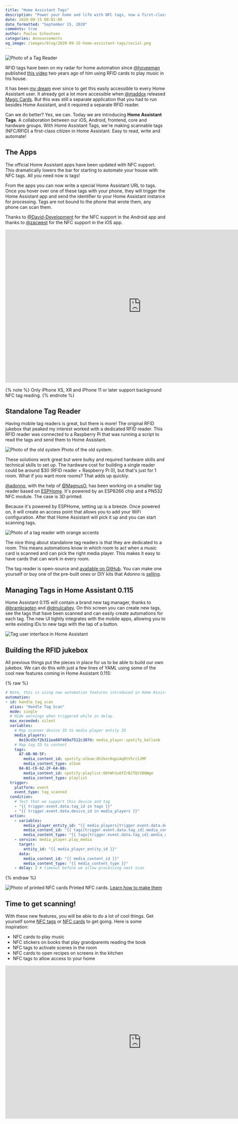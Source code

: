 ```yaml
---
title: "Home Assistant Tags"
description: "Power your home and life with NFC tags, now a first-class citizen in Home Assistant."
date: 2020-09-15 00:01:00
date_formatted: "September 15, 2020"
comments: true
author: Paulus Schoutsen
categories: Announcements
og_image: /images/blog/2020-09-15-home-assistant-tags/social.png
---
```


![Photo of a Tag Reader](/images/blog/2020-09-15-home-assistant-tags/tag-reader.jpg)

RFID tags have been on my radar for home automation since [@hoveeman](https://github.com/hoveeman) published [this video](https://www.youtube.com/watch?v=AvCseOQidSw) two years ago of him using RFID cards to play music in his house.

It has been [my dream](https://twitter.com/balloob/status/1256728762680393728?s=12) ever since to get this easily accessible to every Home Assistant user. It already got a lot more accessible when [@maddox](https://github.com/maddox) released [Magic Cards](https://github.com/maddox/magic-cards). But this was still a separate application that you had to run besides Home Assistant, and it required a separate RFID reader.

Can we do better? Yes, we can. Today we are introducing <b>Home Assistant Tags</b>. A collaboration between our iOS, Android, frontend, core and hardware groups. With Home Assistant Tags, we're making scannable tags (NFC/RFID) a first-class citizen in Home Assistant. Easy to read, write and automate!

## The Apps

The official Home Assistant apps have been updated with NFC support. This dramatically lowers the bar for starting to automate your house with NFC tags. All you need now is tags!

From the apps you can now write a special Home Assistant URL to tags. Once you hover over one of these tags with your phone, they will trigger the Home Assistant app and send the identifier to your Home Assistant instance for processing. Tags are not bound to the phone that wrote them, any phone can scan them.

Thanks to [@David-Development](https://github.com/david-development) for the NFC support in the Android app and thanks to [@zacwest](https://github.com/zacwest) for the NFC support in the iOS app.

<div class="videoWrapper">
  <iframe width="853" height="480" src="https://www.youtube-nocookie.com/embed/Xc120lClUgA" frameborder="0" allow="autoplay; encrypted-media" allowfullscreen></iframe>
</div>

{% note %}
Only iPhone XS, XR and iPhone 11 or later support background NFC tag reading.
{% endnote %}

## Standalone Tag Reader

Having mobile tag readers is great, but there is more! The original RFID jukebox that peaked my interest worked with a dedicated RFID reader. This RFID reader was connected to a Raspberry Pi that was running a script to read the tags and send them to Home Assistant.

<p class="img">
  <img src="/images/blog/2020-09-15-home-assistant-tags/old-system.jpg" alt="Photo of the old system">
  Photo of the old system.
</p>

These solutions work great but were bulky and required hardware skills and technical skills to set up. The hardware cost for building a single reader could be around $30 (RFID reader + Raspberry Pi 0), but that's just for 1 room. What if you want more rooms? That adds up quickly.

[@adonno](https://github.com/adonno), with the help of [@MagnusO](https://github.com/magnusoverli), has been working on a smaller tag reader based on [ESPHome](https://www.esphome.io). It's powered by an ESP8266 chip and a PN532 NFC module. The case is 3D printed.

Because it's powered by ESPHome, setting up is a breeze. Once powered on, it will create an access point that allows you to add your WiFi configuration. After that Home Assistant will pick it up and you can start scanning tags.

![Photo of a tag reader with orange accents](/images/blog/2020-09-15-home-assistant-tags/orange-reader.jpg)

The nice thing about standalone tag readers is that they are dedicated to a room. This means automations know in which room to act when a music card is scanned and can pick the right media player. This makes it easy to have cards that can work in every room.

The tag reader is open-source and [available on GitHub](https://github.com/adonno/tagreader). You can make one yourself or buy one of the pre-built ones or DIY kits that Adonno is [selling](https://adonno-crafts.myshopify.com/).

## Managing Tags in Home Assistant 0.115

Home Assistant 0.115 will contain a brand new tag manager, thanks to [@bramkragten](https://github.com/bramkragten) and [@dmulcahey](https://github.com/dmulcahey). On this screen you can create new tags, see the tags that have been scanned and can easily create automations for each tag. The new UI tightly integrates with the mobile apps, allowing you to write existing IDs to new tags with the tap of a button.

![Tag user interface in Home Assistant](/images/blog/2020-09-15-home-assistant-tags/tag-ui.gif)

## Building the RFID jukebox

All previous things put the pieces in place for us to be able to build our own jukebox. We can do this with just a few lines of YAML using some of the cool new features coming in Home Assistant 0.115:

{% raw %}

```yaml
# Note, this is using new automation features introduced in Home Assistant 0.115
automation:
- id: handle_tag_scan
  alias: "Handle Tag Scan"
  mode: single
  # Hide warnings when triggered while in delay.
  max_exceeded: silent
  variables:
    # Map scanner device ID to media player entity ID
    media_players:
      0e19cd3cf2b311ea88f469a7512c307d: media_player.spotify_balloob
    # Map tag ID to content
    tags:
      A7-6B-90-5F:
        media_content_id: spotify:album:0h2knr6qpiAq0tV5ri5JMF
        media_content_type: album
      04-B1-C6-62-2F-64-80:
        media_content_id: spotify:playlist:0OtWh3u6fZrBJTQtVBQWge
        media_content_type: playlist
  trigger:
    platform: event
    event_type: tag_scanned
  condition:
    # Test that we support this device and tag
    - "{{ trigger.event.data.tag_id in tags }}"
    - "{{ trigger.event.data.device_id in media_players }}"
  action:
    - variables:
        media_player_entity_id: "{{ media_players[trigger.event.data.device_id] }}"
        media_content_id: "{{ tags[trigger.event.data.tag_id].media_content_id }}"
        media_content_type: "{{ tags[trigger.event.data.tag_id].media_content_type }}"
    - service: media_player.play_media
      target:
        entity_id: "{{ media_player_entity_id }}"
      data:
        media_content_id: "{{ media_content_id }}"
        media_content_type: "{{ media_content_type }}"
    - delay: 2 # timeout before we allow processing next scan
```

{% endraw %}

<p class='img'>
<img src='/images/blog/2020-09-15-home-assistant-tags/cards.jpg' alt='Photo of printed NFC cards'>
Printed NFC cards. <a href="/integrations/tag/#printing-tags">Learn how to make them</a>
</p>

## Time to get scanning!

With these new features, you will be able to do a lot of cool things. Get yourself some [NFC tags](https://amzn.to/3bQU0nN) or [NFC cards](https://amzn.to/2RlqPzM) to get going. Here is some inspiration:

- NFC cards to play music
- NFC stickers on books that play grandparents reading the book
- NFC tags to activate scenes in the room
- NFC cards to open recipes on screens in the kitchen
- NFC tags to allow access to your home

<div class="videoWrapper">
  <iframe width="853" height="480" src="https://www.youtube-nocookie.com/embed/sF83ZK9kFL4" frameborder="0" allow="autoplay; encrypted-media" allowfullscreen></iframe>
</div>

